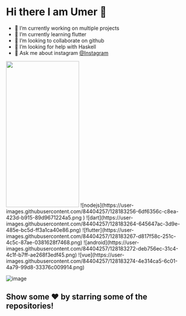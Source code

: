 # Hi there I am Umer 👋

- 🔭 I’m currently working on multiple projects
- 🌱 I’m currently learning flutter
- 👯 I’m looking to collaborate on github
- 🤔 I’m looking for help with Haskell
- 💬 Ask me about instagram [@Instagram](https://www.instagram.com/im_umerg/)

<img src="https://user-images.githubusercontent.com/84404257/128183256-6df6356c-c8ea-423d-b915-89d9671224a5.png" width="200" height="400" />
![nodejs](https://user-images.githubusercontent.com/84404257/128183256-6df6356c-c8ea-423d-b915-89d9671224a5.png )
![dart](https://user-images.githubusercontent.com/84404257/128183264-645647ac-3d9e-485e-bc5d-ff3a1ca40e86.png)
![flutter](https://user-images.githubusercontent.com/84404257/128183267-d817f58c-251c-4c5c-87ae-0381628f7468.png)
![android](https://user-images.githubusercontent.com/84404257/128183272-deb756ec-31c4-4c1f-b7ff-ae268f3edf45.png)
![vue](https://user-images.githubusercontent.com/84404257/128183274-4e314ca5-6c01-4a79-99d8-33376c009914.png)

![image](https://user-images.githubusercontent.com/84404257/128182397-aaeb721b-4cd2-4266-a8c5-cac2433a06aa.png)


##      Show some ❤️ by starring some of the repositories!
